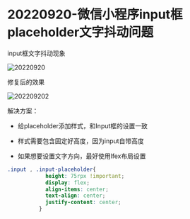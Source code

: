 # 20220920-微信小程序input框placeholder文字抖动问题

input框文字抖动现象

![20220920](https://f.pz.al/pzal/2022/09/20/fa05f427f46fd.gif)

修复后的效果

![202209202](https://pic.imgdb.cn/item/63297d4816f2c2beb1c2533e.gif)

解决方案：

- 给placeholder添加样式，和Input框的设置一致

- 样式需要包含固定好高度，因为input自带高度
- 如果想要设置文字方向，最好使用lfex布局设置

```css
.input , .input-placeholder{
            height: 75rpx !important;
            display: flex;
            align-items: center;
            text-align: center;
            justify-content: center;
          }
```

